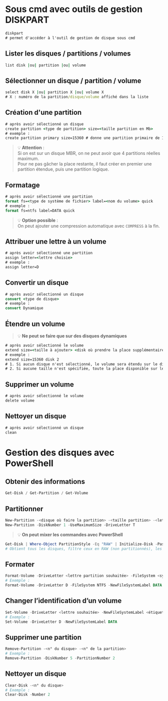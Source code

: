 # **Sous cmd avec outils de gestion DISKPART**

```cmd
diskpart
# permet d'accéder à l'outil de gestion de disque sous cmd
```

## Lister les disques / partitions / volumes

```cmd
list disk |ou| partition |ou| volume
```

## Sélectionner un disque / partition / volume

```cmd
select disk X |ou| partition X |ou| volume X
# X : numéro de la partition/disque/volume affiché dans la liste
```

## Création d'une partition

```cmd
# après avoir sélectionné un disque
create partition <type de partition> size=<taille partition en Mb>
# exemple :
create partition primary size=15360 # donne une partition primaire de 15 Go
```

> 💡 **Attention** :  
> Si on est sur un disque MBR, on ne peut avoir que 4 partitions réelles maximum.  
> Pour ne pas gâcher la place restante, il faut créer en premier une partition étendue, puis une partition logique.

## Formatage

```cmd
# après avoir sélectionné une partition
format fs=<type de système de fichier> label=<nom du volume> quick
# exemple :
format fs=ntfs label=DATA quick
```

> 💡 **Option possible** :  
> On peut ajouter une compression automatique avec `COMPRESS` à la fin.

## Attribuer une lettre à un volume

```cmd
# après avoir sélectionné une partition
assign letter=<lettre choisie>
# exemple :
assign letter=D
```

## Convertir un disque

```cmd
# après avoir sélectionné un disque
convert <type de disque>
# exemple :
convert Dynamique
```

## Étendre un volume

> 💡 **Ne peut se faire que sur des disques dynamiques**

```cmd
# après avoir sélectionné le volume
extend size=<taille à ajouter> <disk où prendre la place supplémentaire>
# exemple :
extend size=15360 disk 2 
# 1. Si aucun disque n'est sélectionné, le volume sera étendu sur le disque où il est déjà placé.
# 2. Si aucune taille n'est spécifiée, toute la place disponible sur le disque sera ajoutée.
```

## Supprimer un volume

```cmd
# après avoir sélectionné le volume
delete volume
```

## Nettoyer un disque

```cmd
# après avoir sélectionné un disque
clean
```

# **Gestion des disques avec PowerShell**

## Obtenir des informations

```powershell
Get-Disk / Get-Partition / Get-Volume
```

## Partitionner

```powershell
New-Partition -<disque où faire la partition> -<taille partition> -<lettre de la partition>
New-Partition -DiskNumber 1 -UseMaximumSize -DriveLetter T
```

> 💡 **On peut mixer les commandes avec PowerShell**

```powershell
Get-Disk | Where-Object PartitionStyle -Eq "RAW" | Initialize-Disk -PassThru | New-Partition -AssignDriveLetter -UseMaximumSize | Format-Volume
# Obtient tous les disques, filtre ceux en RAW (non partitionnés), les initialise, les partitionne, et les formate
```

## Formater

```powershell
Format-Volume -DriveLetter <lettre partition souhaitée> -FileSystem <système de fichier> -NewFileSystemLabel <nom du volume>
# Exemple :
Format-Volume -DriveLetter D -FileSystem NTFS -NewFileSystemLabel DATA
```

## Changer l’identification d’un volume

```powershell
Set-Volume -DriveLetter <lettre souhaitée> -NewFileSystemLabel <étiquette du volume>
# Exemple :
Set-Volume -DriveLetter D -NewFileSystemLabel DATA
```

## Supprimer une partition

```powershell
Remove-Partition -<n° du disque> -<n° de la partition>
# Exemple :
Remove-Partition -DiskNumber 5 -PartitionNumber 2
```

## Nettoyer un disque

```powershell
Clear-Disk -<n° du disque>
# Exemple :
Clear-Disk -Number 2

